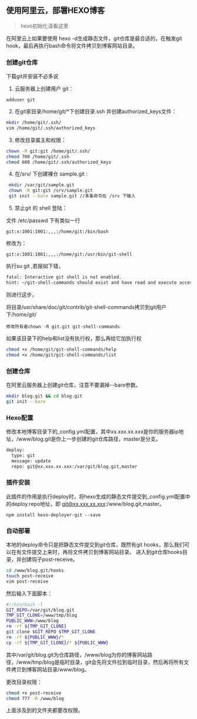 ## 使用阿里云，部署HEXO博客

> hexo初始化请看这里

在阿里云上如果要使用 hexo -d生成静态文件，git仓库是最合适的，在触发git hook，最后再执行bash命令将文件拷贝到博客网站目录。

### 创建git仓库

下载git并安装不必多说

1. 云服务器上创建用户 git：

`adduser git`

2. 在git家目录/home/git/*下创建目录.ssh 并创建authorized_keys文件：

``` bash
mkdir /home/git/.ssh/
vim /home/git/.ssh/authorized_keys
```

3. 修改目录属主和权限：

``` bash
chown -R git:git /home/git/.ssh/
chmod 700 /home/git/.ssh
chmod 600 /home/git/.ssh/authorized_keys
```

4. 在/srv/ 下创建裸仓 sample.git :

``` bash
 mkdir /var/git/sample.git
 chown -R git:git /srv/sample.git
 git init --bare sample.git //本条命令在 /srv 下输入
 ```
 
 5. 禁止git 的 shell 登陆：
 
文件 /etc/passwd 下有类似一行

`git:x:1001:1001:,,,:/home/git:/bin/bash`

修改为：

`git:x:1001:1001:,,,:/home/git:/usr/bin/git-shell`

执行su git ,若报如下错，

``` bash
fatal: Interactive git shell is not enabled.
hint: ~/git-shell-commands should exist and have read and execute access.
```

则进行这步，

将目录/usr/share/doc/git/contrib/git-shell-commands拷贝到git用户下/home/git/ 

`修改所有者chown -R git.git git-shell-commands `

如果该目录下的help和list没有执行权，那么再给它加执行权 

``` bash
chmod +x /home/git/git-shell-commands/help 
chmod +x /home/git/git-shell-commands/list
```

### 创建仓库

在阿里云服务器上创建git仓库，注意不要漏掉--bare参数。

``` bash
mkdir blog.git && cd blog.git
git init --bare
```

### Hexo配置
修改本地博客目录下的_config.yml配置，其中xx.xxx.xx.xxx是你的服务器ip地址，/www/blog.git是你上一步创建的git仓库路径，master是分支。

``` bash
deploy:
  type: git
  message: update
  repo: git@xx.xxx.xx.xxx:/var/git/blog.git,master
```

### 插件安装
  
此插件的作用是执行deploy时，将hexo生成的静态文件提交到_config.yml配置中的deploy.repo地址，即 git@xx.xxx.xx.xxx:/www/blog.git,master。

`npm install hexo-deployer-git --save`

### 自动部署

本地的deploy命令只是把静态文件提交到git仓库，既然有git hooks，那么我们可以在有文件提交上来时，再将文件拷贝到博客网站目录。
进入到git仓库hooks目录，并创建钩子post-receive。

``` bash
cd /www/blog.git/hooks
touch post-receive
vim post-receive
```

然后输入下面脚本：

``` bash
#!/bin/bash -l
GIT_REPO=/var/git/blog.git
TMP_GIT_CLONE=/www/tmp/blog
PUBLIC_WWW=/www/blog
rm -rf ${TMP_GIT_CLONE}
git clone $GIT_REPO $TMP_GIT_CLONE
rm -rf ${PUBLIC_WWW}/*
cp -rf ${TMP_GIT_CLONE}/* ${PUBLIC_WWW}
```
其中/var/git/blog.git为仓库路径，/www/blog为你的博客网站路径，/www/tmp/blog是临时目录，git会先将文件拉到临时目录，然后再将所有文件拷贝到博客网站目录/www/blog。

更改目录权限：

``` bash
chmod +x post-receive
chmod 777 -R /www/blog
```
上面涉及到的文件夹都要改权限。
